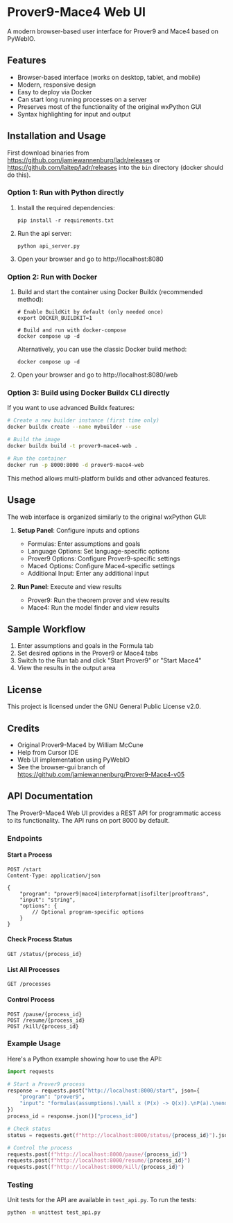 # Prover9-Mace4 Web UI

A modern browser-based user interface for Prover9 and Mace4 based on PyWebIO.

## Features

- Browser-based interface (works on desktop, tablet, and mobile)
- Modern, responsive design
- Easy to deploy via Docker
- Can start long running processes on a server
- Preserves most of the functionality of the original wxPython GUI
- Syntax highlighting for input and output

## Installation and Usage

First download binaries from https://github.com/jamiewannenburg/ladr/releases or https://github.com/laitep/ladr/releases into the `bin` directory (docker should do this).

### Option 1: Run with Python directly

1. Install the required dependencies:
   ```
   pip install -r requirements.txt
   ```

2. Run the api server:
   ```
   python api_server.py
   ```

3. Open your browser and go to http://localhost:8080

### Option 2: Run with Docker

1. Build and start the container using Docker Buildx (recommended method):
   ```
   # Enable BuildKit by default (only needed once)
   export DOCKER_BUILDKIT=1
   
   # Build and run with docker-compose
   docker compose up -d
   ```

   Alternatively, you can use the classic Docker build method:
   ```
   docker compose up -d
   ```

2. Open your browser and go to http://localhost:8080/web

### Option 3: Build using Docker Buildx CLI directly

If you want to use advanced Buildx features:

```bash
# Create a new builder instance (first time only)
docker buildx create --name mybuilder --use

# Build the image
docker buildx build -t prover9-mace4-web .

# Run the container
docker run -p 8000:8000 -d prover9-mace4-web
```

This method allows multi-platform builds and other advanced features.

## Usage

The web interface is organized similarly to the original wxPython GUI:

1. **Setup Panel**: Configure inputs and options
   - Formulas: Enter assumptions and goals
   - Language Options: Set language-specific options
   - Prover9 Options: Configure Prover9-specific settings
   - Mace4 Options: Configure Mace4-specific settings
   - Additional Input: Enter any additional input

2. **Run Panel**: Execute and view results
   - Prover9: Run the theorem prover and view results
   - Mace4: Run the model finder and view results

## Sample Workflow

1. Enter assumptions and goals in the Formula tab
2. Set desired options in the Prover9 or Mace4 tabs
3. Switch to the Run tab and click "Start Prover9" or "Start Mace4"
4. View the results in the output area

## License

This project is licensed under the GNU General Public License v2.0.

## Credits

- Original Prover9-Mace4 by William McCune
- Help from Cursor IDE
- Web UI implementation using PyWebIO 
- See the browser-gui branch of https://github.com/jamiewannenburg/Prover9-Mace4-v05

## API Documentation

The Prover9-Mace4 Web UI provides a REST API for programmatic access to its functionality. The API runs on port 8000 by default.

### Endpoints

#### Start a Process
```http
POST /start
Content-Type: application/json

{
    "program": "prover9|mace4|interpformat|isofilter|prooftrans",
    "input": "string",
    "options": {
        // Optional program-specific options
    }
}
```

#### Check Process Status
```http
GET /status/{process_id}
```

#### List All Processes
```http
GET /processes
```

#### Control Process
```http
POST /pause/{process_id}
POST /resume/{process_id}
POST /kill/{process_id}
```

### Example Usage

Here's a Python example showing how to use the API:

```python
import requests

# Start a Prover9 process
response = requests.post("http://localhost:8000/start", json={
    "program": "prover9",
    "input": "formulas(assumptions).\nall x (P(x) -> Q(x)).\nP(a).\nend_of_list.\n\nformulas(goals).\nQ(a).\nend_of_list."
})
process_id = response.json()["process_id"]

# Check status
status = requests.get(f"http://localhost:8000/status/{process_id}").json()

# Control the process
requests.post(f"http://localhost:8000/pause/{process_id}")
requests.post(f"http://localhost:8000/resume/{process_id}")
requests.post(f"http://localhost:8000/kill/{process_id}")
```

### Testing

Unit tests for the API are available in `test_api.py`. To run the tests:

```bash
python -m unittest test_api.py
```